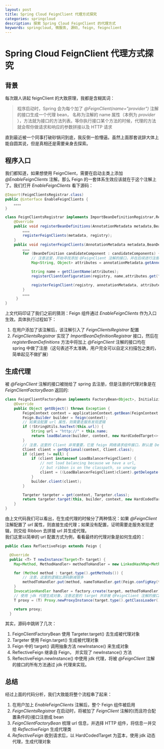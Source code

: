 ```yaml
---
layout: post
title: Spring Cloud FeignClient 代理方式探究
categories: springcloud
description: 探索 Spring Cloud FeignClient 的代理方式
keywords: springcloud, 微服务, 源码, feign, feignclient
---
```

# Spring Cloud FeignClient 代理方式探究
## 背景
每次跟人讲起 feignClient 的大致原理，我都是含糊其词：
> 程序启动时，Spring 会为每个加了 *@FeignClient(name="provider")* 注解的接口生成一个代理 bean， 名称为注解的 name 属性（本例为 *provider* ），方法就为接口的方法列表。等你执行接口某个方法的时候，代理的方法就会帮你做请求和响应的参数拼接以及 HTTP 请求

直到最近被一个同事打破砂锅问到底，我反倒一脸懵逼。虽然上面那套说辞大体上能自圆其说，但是真相还是需要亲身去探索。

## 程序入口
我们都知道，如果想使用 FeignClient，需要在启动主类上添加 *@EnableFeignClients* 注解。那么 Feign 的一套体系生效应该就在于这个注解上了。我们打开 *EnableFeignClients* 看下源码：
```java
@Import(FeignClientsRegistrar.class)
public @interface EnableFeignClients {
    。。。。
}
```
```java
class FeignClientsRegistrar implements ImportBeanDefinitionRegistrar,ResourceLoaderAware,EnvironmentAware {
    @Override
	public void registerBeanDefinitions(AnnotationMetadata metadata,BeanDefinitionRegistry registry) {
		。。。。
		registerFeignClients(metadata, registry);
	}
    public void registerFeignClients(AnnotationMetadata metadata,BeanDefinitionRegistry registry) {
        。。。。
        for (BeanDefinition candidateComponent : candidateComponents) {
            // 注意这里，开始寻找添加 @FeignClient 注解的接口，并在后续进行注册
            Map<String, Object> attributes = annotationMetadata.getAnnotationAttributes(FeignClient.class.getCanonicalName());

            String name = getClientName(attributes);
            registerClientConfiguration(registry, name,attributes.get("configuration"));

            registerFeignClient(registry, annotationMetadata, attributes);
        }
        。。。。
     }
}
```
上文代码印证了我们之前的猜测：Feign 组件通过 *EnableFeignClients* 作为入口生效。具体执行过程如下：  
1. 在用户添加了该注解后，该注解引入了 *FeignClientsRegistrar* 配置
2. *FeignClientsRegistrar* 实现了 *ImportBeanDefinitionRegistrar* 接口，然后在 *registerBeanDefinitions* 方法中将加上 *@FeignClient* 注解的接口均在 spring 中做了注册（这句表述不太准确，用户完全可以自定义扫描包之类的，简单起见不做扩展）

##  生成代理
被 *@FeignClient* 注解的接口被抛给了 spring 去注册，但是注册的代理对象是在 *FeignClientFactoryBean* 返回的:  
```java
class FeignClientFactoryBean implements FactoryBean<Object>, InitializingBean,ApplicationContextAware {
    @Override
	public Object getObject() throws Exception {
		FeignContext context = applicationContext.getBean(FeignContext.class);
		Feign.Builder builder = feign(context);
        // 如果没配置 url 属性，则需要走服务发现逻辑
		if (!StringUtils.hasText(this.url)) {
			String url = "http://" + this.name;
			return loadBalance(builder, context, new HardCodedTarget<>(this.type,this.name, url));
		}
        // 注意，这里的 Client 非常重要，它是 feign 网络请求组件接口，默认是 Default
		Client client = getOptional(context, Client.class);
		if (client != null) {
			if (client instanceof LoadBalancerFeignClient) {
				// not load balancing because we have a url,
				// but ribbon is on the classpath, so unwrap
				client = ((LoadBalancerFeignClient)client).getDelegate();
			}
			builder.client(client);
		}

		Targeter targeter = get(context, Targeter.class);
		return targeter.target(this, builder, context, new HardCodedTarget<>(this.type, this.name, url));
	}
}
```
由上文代码我们可以看出，在生成代理的时候分了两种情况：如果 *@FeignClient* 注解配置了 *url* 属性，则直接生成代理；如果没有配置，证明需要走服务发现逻辑，则交给 Ribbon 去拼接 url 并生成代理。  
我们这里以简单的 url 配置方式为例，看看最终的代理对象是如何生成的：
```java
public class ReflectiveFeign extends Feign {

  @Override
  public <T> T newInstance(Target<T> target) {
    Map<Method, MethodHandler> methodToHandler = new LinkedHashMap<Method, MethodHandler>();

    for (Method method : target.type().getMethods()) {
        // 注意，这里的逻辑比源码删减很多
        methodToHandler.put(method, nameToHandler.get(Feign.configKey(target.type(), method)));
    }
    InvocationHandler handler = factory.create(target, methodToHandler);
    // 使用 jdk 代理生成对象，注意这里的 target 并非被 @FeignClient 注解的接口，而是 HardCodedTarget，但是它里面存储了被注解接口的信息
    T proxy = (T) Proxy.newProxyInstance(target.type().getClassLoader(), new Class<?>[]{target.type()}, handler);

    return proxy;
  }
```
其实，源码中跳转了几次：  
1. FeignClientFactoryBean 使用 Targeter.target() 去生成被代理对象
2. Targeter 使用 Feign.target() 生成被代理对象
3. Feign 中的 target() 调用抽象方法 newInstance() 来生成对象
4. ReflectiveFeign 继承自 Feign， 并实现了 newInstance() 方法
5. ReflectiveFeign.newInstance() 中使用 jdk 代理，将被  *@FeignClient* 注解的接口的所有方法通过 jdk 代理来实现。

## 总结
经过上面的代码分析，我们大致能将整个流程串了起来：  
1. 在用户加上 *EnableFeignClients* 注解后，整个 Feign 组件被启用
2. *FeignClientsRegistrar* 在启动时，将被加了 *FeignClient* 注解的(而且符合配置条件的)接口注册成 bean
3. *FeignClientFactoryBean* 梳理 url 信息，并选择 HTTP 组件，将信息一并交给 *ReflectiveFeign* 生成代理类
4. *ReflectiveFeign* 收到请求后，以 HardCodedTarget 为蓝本，使用 jdk 动态代理，生成代理对象



